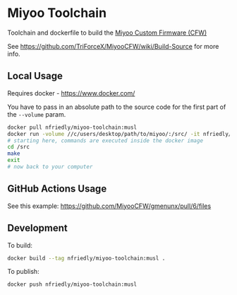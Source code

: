 # Miyoo Toolchain
Toolchain and dockerfile to build the [Miyoo Custom Firmware (CFW)](https://github.com/TriForceX/MiyooCFW)

See https://github.com/TriForceX/MiyooCFW/wiki/Build-Source for more info.

## Local Usage

Requires docker - https://www.docker.com/

You have to pass in an absolute path to the source code for the first part of the `--volume` param.

```sh
docker pull nfriedly/miyoo-toolchain:musl
docker run -volume //c/users/desktop/path/to/miyoo/:/src/ -it nfriedly/miyoo-toolchain:musl
# starting here, commands are executed inside the docker image
cd /src
make
exit
# now back to your computer
```

## GitHub Actions Usage

See this example: https://github.com/MiyooCFW/gmenunx/pull/6/files

## Development 

To build:

```sh
docker build --tag nfriedly/miyoo-toolchain:musl .
```

To publish:

```
docker push nfriedly/miyoo-toolchain:musl
```

